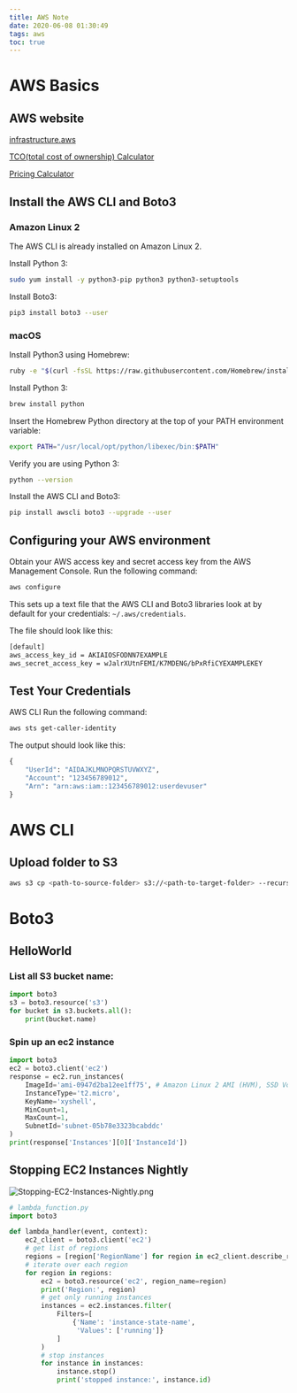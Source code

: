 ```yaml
---
title: AWS Note
date: 2020-06-08 01:30:49
tags: aws
toc: true
---
```


# AWS Basics

## AWS website

[infrastructure.aws](https://infrastructure.aws/)

[TCO(total cost of ownership) Calculator](http://awstcocalculator.com/)

[Pricing Calculator](https://calculator.aws/#/)

## Install the AWS CLI and Boto3

### Amazon Linux 2

The AWS CLI is already installed on Amazon Linux 2.

Install Python 3:

```bash
sudo yum install -y python3-pip python3 python3-setuptools
```

Install Boto3:

```bash
pip3 install boto3 --user
```

### macOS

Install Python3 using Homebrew:

```bash
ruby -e "$(curl -fsSL https://raw.githubusercontent.com/Homebrew/install/master/install)"
```

Install Python 3:

```bash
brew install python
```

Insert the Homebrew Python directory at the top of your PATH environment variable:

```bash
export PATH="/usr/local/opt/python/libexec/bin:$PATH"
```

Verify you are using Python 3:

```bash
python --version
```

Install the AWS CLI and Boto3:

```bash
pip install awscli boto3 --upgrade --user
```

## Configuring your AWS environment

Obtain your AWS access key and secret access key from the AWS Management Console. Run the following command:

```bash
aws configure
```

This sets up a text file that the AWS CLI and Boto3 libraries look at by default for your credentials: `~/.aws/credentials`.

The file should look like this:

```txt
[default]
aws_access_key_id = AKIAIOSFODNN7EXAMPLE
aws_secret_access_key = wJalrXUtnFEMI/K7MDENG/bPxRfiCYEXAMPLEKEY
```

## Test Your Credentials

AWS CLI
Run the following command:

```bash
aws sts get-caller-identity
```

The output should look like this:

```python
{
    "UserId": "AIDAJKLMNOPQRSTUVWXYZ",
    "Account": "123456789012",
    "Arn": "arn:aws:iam::123456789012:userdevuser"
}
```

# AWS CLI

## Upload folder to S3

```bash
aws s3 cp <path-to-source-folder> s3://<path-to-target-folder> --recursive --exclude ".DS_Store"
```

# Boto3

## HelloWorld

### List all S3 bucket name:

```python
import boto3
s3 = boto3.resource('s3')
for bucket in s3.buckets.all():
    print(bucket.name)
```

### Spin up an ec2 instance

```python
import boto3
ec2 = boto3.client('ec2')
response = ec2.run_instances(
    ImageId='ami-0947d2ba12ee1ff75', # Amazon Linux 2 AMI (HVM), SSD Volume Type
    InstanceType='t2.micro',
    KeyName='xyshell',
    MinCount=1,
    MaxCount=1,
    SubnetId='subnet-05b78e3323bcabddc'
)
print(response['Instances'][0]['InstanceId'])
```

## Stopping EC2 Instances Nightly

![Stopping-EC2-Instances-Nightly.png](/photos/aws-note/Stopping-EC2-Instances-Nightly.png)

```python
# lambda_function.py
import boto3

def lambda_handler(event, context):
    ec2_client = boto3.client('ec2')
    # get list of regions
    regions = [region['RegionName'] for region in ec2_client.describe_regions()['Regions']]
    # iterate over each region
    for region in regions:
        ec2 = boto3.resource('ec2', region_name=region)
        print('Region:', region)
        # get only running instances
        instances = ec2.instances.filter(
            Filters=[
                {'Name': 'instance-state-name',
                 'Values': ['running']}
            ]
        )
        # stop instances
        for instance in instances:
            instance.stop()
            print('stopped instance:', instance.id)
```
